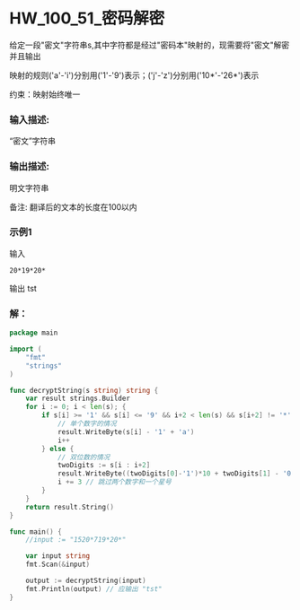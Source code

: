 # HW_100_51_密码解密
给定一段"密文"字符串s,其中字符都是经过"密码本"映射的，现需要将"密文"解密并且输出

映射的规则('a'-'i')分别用('1'-'9')表示；('j'-'z')分别用('10*'-'26*')表示

约束：映射始终唯一

### 输入描述:
“密文”字符串

### 输出描述:
明文字符串

备注:
翻译后的文本的长度在100以内

### 示例1
输入 
    
    20*19*20*

输出 tst

### 解：

```go
package main

import (
	"fmt"
	"strings"
)

func decryptString(s string) string {
	var result strings.Builder
	for i := 0; i < len(s); {
		if s[i] >= '1' && s[i] <= '9' && i+2 < len(s) && s[i+2] != '*' {
			// 单个数字的情况
			result.WriteByte(s[i] - '1' + 'a')
			i++
		} else {
			// 双位数的情况
			twoDigits := s[i : i+2]
			result.WriteByte((twoDigits[0]-'1')*10 + twoDigits[1] - '0' + 'j')
			i += 3 // 跳过两个数字和一个星号
		}
	}
	return result.String()
}

func main() {
	//input := "1520*719*20*"

	var input string
	fmt.Scan(&input)

	output := decryptString(input)
	fmt.Println(output) // 应输出 "tst"
}
```